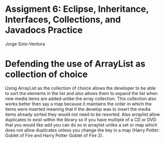# Assigment 6: Eclipse, Inheritance, Interfaces, Collections, and Javadocs Practice
 Jorge Soto-Ventura

# Defending the use of ArrayList as collection of choice
Using ArrayList as the collection of choice allows the developer to be able to sort the elements in the list and also allows them to expand the list when new media items are added unlike the array collection. This collection also works better then say a map because it maintains the order in which the items were inserted meaning that if the develop was to insert the media items already sorted they would not need to be resorted. Also arraylist allow duplicates to exist within the library so if you have multiple of a CD or DVD that you would like add you can do so in arraylist unlike a set or map which does not allow duplicates unless you change the key in a map (Harry Potter: Goblet of Fire and Harry Potter Goblet of Fire 2).